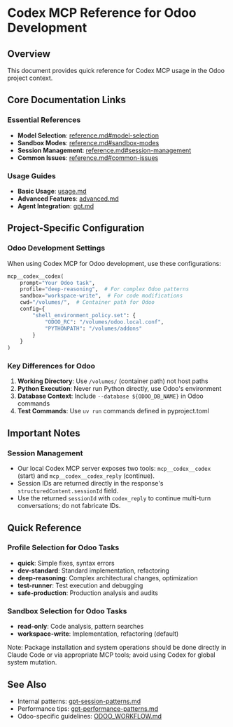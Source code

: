 # Codex MCP Reference for Odoo Development

## Overview

This document provides quick reference for Codex MCP usage in the Odoo project context.

## Core Documentation Links

### Essential References

- **Model Selection**: [reference.md#model-selection](../codex/reference.md#model-selection)
- **Sandbox Modes**: [reference.md#sandbox-modes](../codex/reference.md#sandbox-modes)
- **Session Management**: [reference.md#session-management](../codex/reference.md#session-management)
- **Common Issues**: [reference.md#common-issues](../codex/reference.md#common-issues)

### Usage Guides

- **Basic Usage**: [usage.md](../codex/usage.md)
- **Advanced Features**: [advanced.md](../codex/advanced.md)
- **Agent Integration**: [gpt.md](../agents/gpt.md)

## Project-Specific Configuration

### Odoo Development Settings

When using Codex MCP for Odoo development, use these configurations:

```python
mcp__codex__codex(
    prompt="Your Odoo task",
    profile="deep-reasoning",  # For complex Odoo patterns
    sandbox="workspace-write",  # For code modifications
    cwd="/volumes/",  # Container path for Odoo
    config={
        "shell_environment_policy.set": {
            "ODOO_RC": "/volumes/odoo.local.conf",
            "PYTHONPATH": "/volumes/addons"
        }
    }
)
```

### Key Differences for Odoo

1. **Working Directory**: Use `/volumes/` (container path) not host paths
2. **Python Execution**: Never run Python directly, use Odoo's environment
3. **Database Context**: Include `--database ${ODOO_DB_NAME}` in Odoo commands
4. **Test Commands**: Use `uv run` commands defined in pyproject.toml

## Important Notes

### Session Management

- Our local Codex MCP server exposes two tools: `mcp__codex__codex` (start) and `mcp__codex__codex_reply` (continue).
- Session IDs are returned directly in the response's `structuredContent.sessionId` field.
- Use the returned `sessionId` with `codex_reply` to continue multi-turn conversations; do not fabricate IDs.

## Quick Reference

### Profile Selection for Odoo Tasks

- **quick**: Simple fixes, syntax errors
- **dev-standard**: Standard implementation, refactoring
- **deep-reasoning**: Complex architectural changes, optimization
- **test-runner**: Test execution and debugging
- **safe-production**: Production analysis and audits

### Sandbox Selection for Odoo Tasks

- **read-only**: Code analysis, pattern searches
- **workspace-write**: Implementation, refactoring (default)

Note: Package installation and system operations should be done directly in Claude Code or via appropriate MCP tools; avoid using Codex for global system mutation.

## See Also

- Internal patterns: [gpt-session-patterns.md](../agent-patterns/gpt-session-patterns.md)
- Performance tips: [gpt-performance-patterns.md](../agent-patterns/gpt-performance-patterns.md)
- Odoo-specific guidelines: [ODOO_WORKFLOW.md](../ODOO_WORKFLOW.md)
